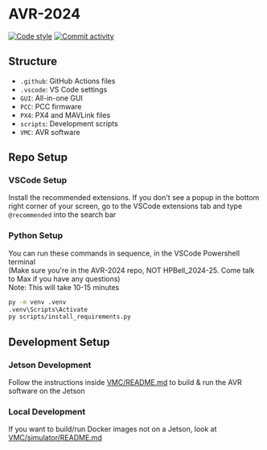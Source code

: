 # AVR-2024
[![Code style](https://img.shields.io/badge/code_style-black-black?style=for-the-badge)](https://github.com/psf/black)
[![Commit activity](https://img.shields.io/github/commit-activity/t/Jurassic001/AVR-2024?style=for-the-badge&logo=github)](https://github.com/Jurassic001/AVR-2024/activity)
## Structure

- `.github`: GitHub Actions files
- `.vscode`: VS Code settings
- `GUI`: All-in-one GUI
- `PCC`: PCC firmware
- `PX4`: PX4 and MAVLink files
- `scripts`: Development scripts
- `VMC`: AVR software

## Repo Setup
<!--
This is done when you clone the HPBell repo that contains ALL code for RVR, DEXI, etc.
If you only specifically want the AVR-2024 repo, then follow these steps.

Clone the repository with submodules:

```bash
git clone --recurse-submodules https://github.com/Jurassic001/AVR-2024
cd AVR-2024
```

If you already have the repo cloned, run

```bash
git submodule update --init --recursive
```

to initialize and/or update the submodules.
-->
### VSCode Setup

<!--
Our repo doesn't have tags (we don't do releases) so this point is moot

We recommend setting `git.pullTags` to `false` in VS Code workspace settings
to prevent tag errors when doing `git pull`, along with installing the
recommended extensions.
-->
Install the recommended extensions. If you don't see a popup in the bottom right corner of your screen, go to the VSCode extensions tab and type `@recommended` into the search bar

### Python Setup

You can run these commands in sequence, in the VSCode Powershell terminal <br/>
(Make sure you're in the AVR-2024 repo, NOT HPBell_2024-25. Come talk to Max if you have any questions) <br/>
Note: This will take 10-15 minutes
```bash
py -m venv .venv
.venv\Scripts\Activate
py scripts/install_requirements.py
```
<!--
My way or the high way (jk, I'm reducing visual clutter)

#### The long & hard way:
Create a Python 3.9 virtual environment (Make sure you're creating the venv in AVR-2024, not the parent repo):

```bash
py -m venv .venv # Windows
python3.9 -m venv .venv # Linux
```

Activate the virtual environment:

```powershell
.venv\Scripts\Activate # Windows
source .venv/bin/activate # Linux
```

Finally, you can install all the dependencies so you get autocomplete and type hinting:

```bash
python scripts/install_requirements.py
```
-->

## Development Setup
### Jetson Development
Follow the instructions inside
[VMC/README.md](VMC/README.md) to build & run the AVR software on the Jetson

### Local Development
If you want to build/run Docker images not on a Jetson, look at [VMC/simulator/README.md](VMC/simulator/README.md)
